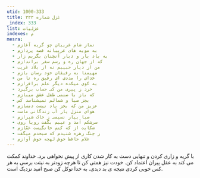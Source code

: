```yaml
---
utid: 1000-333
title: غزل شماره ۳۳۳
_index: 333
list: غزلیات
indexes: م
mesra:
  - نماز شام غریبان چو گریه آغازم
  - به مویه های غریبانه قصه پردازم
  - به یاد یار و دیار آنچنان بگریم زار
  - که از جهان ره و رسم سفر براندازم
  - من از دیار حبیبم نه از بلاد غریب
  - مهیمنا به رفیقان خود رسان بازم
  - خدای را مددی ای رفیق ره تا من
  - به کوی میکده دیگر علم برافرازم
  - خرد ز پیری من کی حساب برگیرد
  - که باز با صنمی طفل عشق میبازم
  - بجز صبا و شمالم نمیشناسد کس
  - عزیز من که بجز باد نیست دمسازم
  - هوای منزل یار آب زندگانی ماست
  - صبا بیار نسیمی ز خاک شیرازم
  - سرشکم آمد و عیبم بگفت رویا روی
  - شکایت از که کنم خانگیست غمّازم
  - ز چنگ زهره شنیدم که صبحدم میگفت
  - غلام حافظ خوش لهجه خوش آوازم
---
```

با گریه و زاری کردن و تنهایی دست به کار شدن کاری از پیش نخواهی برد. خداوند کمکت می کند به عقل پیران اعتماد کن. خودت نیز همتی کن تا هرچه زودتر به نیتت برسی به هر کس خوبی کردی نتیجه ی بد دیدی. به خدا توکل کن صبح امید نزدیک است.
